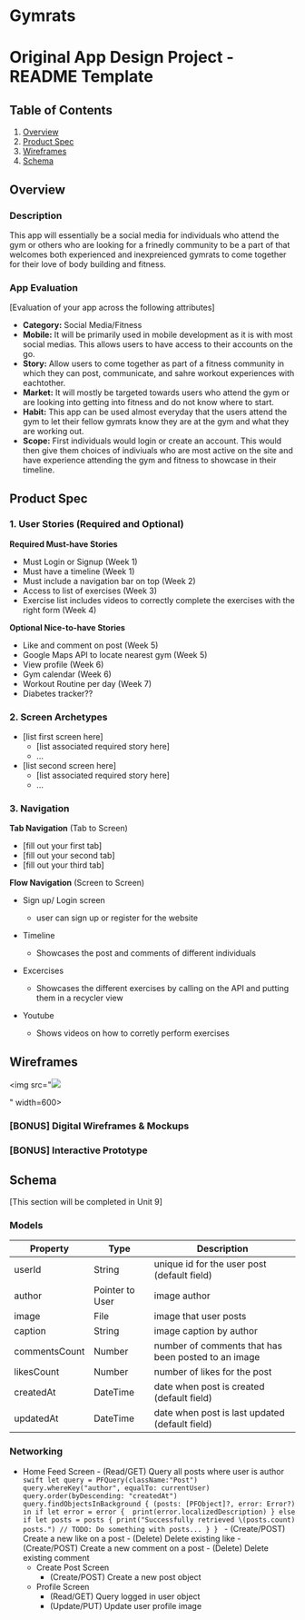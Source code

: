 # Gymrats
Original App Design Project - README Template
===

## Table of Contents
1. [Overview](#Overview)
1. [Product Spec](#Product-Spec)
1. [Wireframes](#Wireframes)
2. [Schema](#Schema)

## Overview
### Description
This app will essentially be a social media for individuals who attend the gym or others who are looking for a frinedly community to be a part of that welcomes both experienced and inexpreienced gymrats to come together for their love of body building and fitness.

### App Evaluation
[Evaluation of your app across the following attributes]
- **Category:** Social Media/Fitness
- **Mobile:** It will be primarily used in mobile development as it is with most social medias. This allows users to have access to their accounts on the go.
- **Story:** Allow users to come together as part of a fitness community in which they can post, communicate, and sahre workout experiences with eachtother.
- **Market:** It will mostly be targeted towards users who attend the gym or are looking into getting into fitness and do not know where to start.
- **Habit:** This app can be used almost everyday that the users attend the gym to let their fellow gymrats know they are at the gym and what they are working out.
- **Scope:** First individuals would login or create an account. This would then give them choices of indiviuals who are most active on the site and have experience attending the gym and fitness to showcase in their timeline.

## Product Spec

### 1. User Stories (Required and Optional)

**Required Must-have Stories**

* Must Login or Signup (Week 1)
* Must have a timeline (Week 1)
* Must include a navigation bar on top (Week 2)
* Access to list of exercises (Week 3)
* Exercise list includes videos to correctly complete the exercises with the right form (Week 4)

**Optional Nice-to-have Stories**

* Like and comment on post (Week 5)
* Google Maps API to locate nearest gym (Week 5)
* View profile (Week 6)
* Gym calendar (Week 6)
* Workout Routine per day (Week 7)
* Diabetes tracker??

### 2. Screen Archetypes

* [list first screen here]
   * [list associated required story here]
   * ...
* [list second screen here]
   * [list associated required story here]
   * ...

### 3. Navigation

**Tab Navigation** (Tab to Screen)

* [fill out your first tab]
* [fill out your second tab]
* [fill out your third tab]

**Flow Navigation** (Screen to Screen)

* Sign up/ Login screen
   * user can sign up or register for the website
  
* Timeline
   * Showcases the post and comments of different individuals
* Excercises
   * Showcases the different exercises by calling on the API and putting them in a recycler view
* Youtube 
    * Shows videos on how to corretly perform exercises 
   

## Wireframes

<img src="![](https://i.imgur.com/gfFm7Dv.png)
          
" width=600>

### [BONUS] Digital Wireframes & Mockups

### [BONUS] Interactive Prototype

## Schema 
[This section will be completed in Unit 9]
### Models

   | Property      | Type     | Description |
   | ------------- | -------- | ------------|
   | userId      | String   | unique id for the user post (default field) |
   | author        | Pointer to User| image author |
   | image         | File     | image that user posts |
   | caption       | String   | image caption by author |
   | commentsCount | Number   | number of comments that has been posted to an image |
   | likesCount    | Number   | number of likes for the post |
   | createdAt     | DateTime | date when post is created (default field) |
   | updatedAt     | DateTime | date when post is last updated (default field) |
   
### Networking
- Home Feed Screen
      - (Read/GET) Query all posts where user is author
         ```swift
         let query = PFQuery(className:"Post")
         query.whereKey("author", equalTo: currentUser)
         query.order(byDescending: "createdAt")
         query.findObjectsInBackground { (posts: [PFObject]?, error: Error?) in
            if let error = error { 
               print(error.localizedDescription)
            } else if let posts = posts {
               print("Successfully retrieved \(posts.count) posts.")
           // TODO: Do something with posts...
            }
         }
         ```
      - (Create/POST) Create a new like on a post
      - (Delete) Delete existing like
      - (Create/POST) Create a new comment on a post
      - (Delete) Delete existing comment
   - Create Post Screen
      - (Create/POST) Create a new post object
   - Profile Screen
      - (Read/GET) Query logged in user object
      - (Update/PUT) Update user profile image
